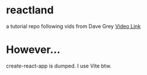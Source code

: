 # reactland
a tutorial repo following vids from Dave Grey
[Video Link](https://www.youtube.com/watch?v=TeeAp5zkYnI&list=PL0Zuz27SZ-6PrE9srvEn8nbhOOyxnWXfp)

# However...
create-react-app is dumped. I use Vite btw.